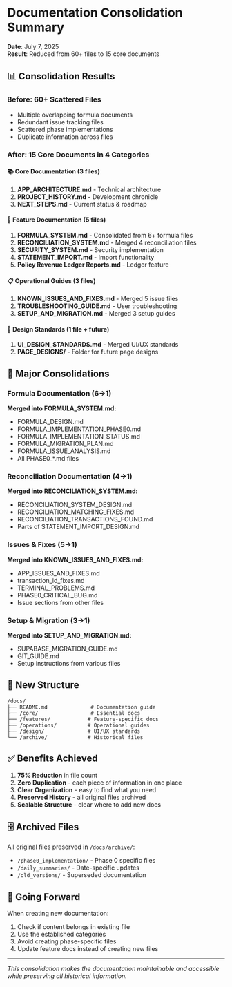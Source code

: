 # Documentation Consolidation Summary
**Date**: July 7, 2025  
**Result**: Reduced from 60+ files to 15 core documents

## 📊 Consolidation Results

### Before: 60+ Scattered Files
- Multiple overlapping formula documents
- Redundant issue tracking files  
- Scattered phase implementations
- Duplicate information across files

### After: 15 Core Documents in 4 Categories

#### 📚 Core Documentation (3 files)
1. **APP_ARCHITECTURE.md** - Technical architecture
2. **PROJECT_HISTORY.md** - Development chronicle  
3. **NEXT_STEPS.md** - Current status & roadmap

#### 🔧 Feature Documentation (5 files)
1. **FORMULA_SYSTEM.md** - Consolidated from 6+ formula files
2. **RECONCILIATION_SYSTEM.md** - Merged 4 reconciliation files
3. **SECURITY_SYSTEM.md** - Security implementation
4. **STATEMENT_IMPORT.md** - Import functionality
5. **Policy Revenue Ledger Reports.md** - Ledger feature

#### 📋 Operational Guides (3 files)
1. **KNOWN_ISSUES_AND_FIXES.md** - Merged 5 issue files
2. **TROUBLESHOOTING_GUIDE.md** - User troubleshooting
3. **SETUP_AND_MIGRATION.md** - Merged 3 setup guides

#### 🎨 Design Standards (1 file + future)
1. **UI_DESIGN_STANDARDS.md** - Merged UI/UX standards
2. **PAGE_DESIGNS/** - Folder for future page designs

## 🔄 Major Consolidations

### Formula Documentation (6→1)
**Merged into FORMULA_SYSTEM.md:**
- FORMULA_DESIGN.md
- FORMULA_IMPLEMENTATION_PHASE0.md
- FORMULA_IMPLEMENTATION_STATUS.md
- FORMULA_MIGRATION_PLAN.md
- FORMULA_ISSUE_ANALYSIS.md
- All PHASE0_*.md files

### Reconciliation Documentation (4→1)
**Merged into RECONCILIATION_SYSTEM.md:**
- RECONCILIATION_SYSTEM_DESIGN.md
- RECONCILIATION_MATCHING_FIXES.md
- RECONCILIATION_TRANSACTIONS_FOUND.md
- Parts of STATEMENT_IMPORT_DESIGN.md

### Issues & Fixes (5→1)
**Merged into KNOWN_ISSUES_AND_FIXES.md:**
- APP_ISSUES_AND_FIXES.md
- transaction_id_fixes.md
- TERMINAL_PROBLEMS.md
- PHASE0_CRITICAL_BUG.md
- Issue sections from other files

### Setup & Migration (3→1)
**Merged into SETUP_AND_MIGRATION.md:**
- SUPABASE_MIGRATION_GUIDE.md
- GIT_GUIDE.md
- Setup instructions from various files

## 📁 New Structure

```
/docs/
├── README.md              # Documentation guide
├── /core/                 # Essential docs
├── /features/            # Feature-specific docs
├── /operations/          # Operational guides
├── /design/              # UI/UX standards
└── /archive/             # Historical files
```

## ✅ Benefits Achieved

1. **75% Reduction** in file count
2. **Zero Duplication** - each piece of information in one place
3. **Clear Organization** - easy to find what you need
4. **Preserved History** - all original files archived
5. **Scalable Structure** - clear where to add new docs

## 🗄️ Archived Files

All original files preserved in `/docs/archive/`:
- `/phase0_implementation/` - Phase 0 specific files
- `/daily_summaries/` - Date-specific updates
- `/old_versions/` - Superseded documentation

## 📝 Going Forward

When creating new documentation:
1. Check if content belongs in existing file
2. Use the established categories
3. Avoid creating phase-specific files
4. Update feature docs instead of creating new files

---

*This consolidation makes the documentation maintainable and accessible while preserving all historical information.*